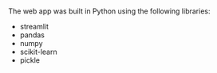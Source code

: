 # 
The web app was built in Python using the following libraries:
* streamlit
* pandas
* numpy
* scikit-learn
* pickle
